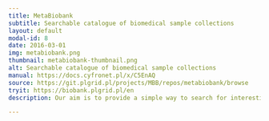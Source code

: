 ```yaml
---
title: MetaBiobank
subtitle: Searchable catalogue of biomedical sample collections
layout: default
modal-id: 8
date: 2016-03-01
img: metabiobank.png
thumbnail: metabiobank-thumbnail.png
alt: Searchable catalogue of biomedical sample collections
manual: https://docs.cyfronet.pl/x/C5EnAQ
source: https://git.plgrid.pl/projects/MBB/repos/metabiobank/browse
tryit: https://biobank.plgrid.pl/en
description: Our aim is to provide a simple way to search for interesting biological samples (for researchers) while also providing an additional channel to spread information about biobank resources (for biorepository administrators).

---
```

